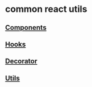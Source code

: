 # common react utils

## [Components](./docs/components.md)

## [Hooks](./docs/hooks.md)

## [Decorator](./docs/decorator.md)

## [Utils](./docs/utils.md)
